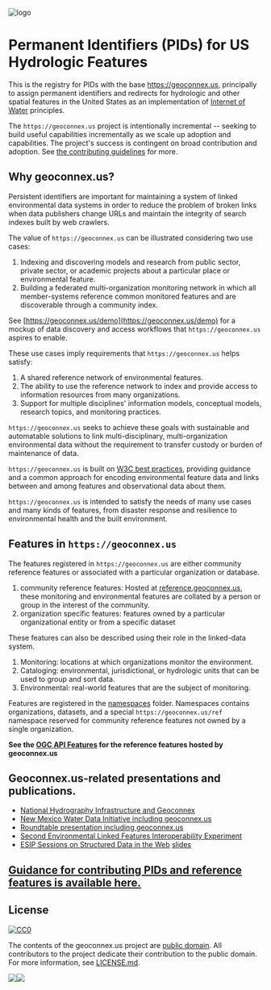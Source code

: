 ![logo](https://user-images.githubusercontent.com/44071350/111527969-eb43b980-8736-11eb-82ca-3418b045df4b.png)


# Permanent Identifiers (PIDs) for US Hydrologic Features

This is the registry for PIDs with the base https://geoconnex.us, principally to assign permanent identifiers and redirects for hydrologic and other spatial features in the United States as an implementation of [Internet of Water](https://github.com/opengeospatial/SELFIE/blob/master/docs/demo/internet_of_water.md) principles.

The `https://geoconnex.us` project is intentionally incremental -- seeking to build useful capabilities incrementally as we scale up adoption and capabilities. The project's success is contingent on broad contribution and adoption. See [the contributing guidelines](https://github.com/internetofwater/geoconnex.us/blob/master/CONTRIBUTING.md) for more.

## Why geoconnex.us?

Persistent identifiers are important for maintaining a system of linked environmental data systems in order to reduce the problem of broken links when data publishers change URLs and maintain the integrity of search indexes built by web crawlers.

The value of `https://geoconnex.us` can be illustrated considering two use cases:

1. Indexing and discovering models and research from public sector, private sector, or academic projects about a particular place or environmental feature.  
1. Building a federated multi-organization monitoring network in which all member-systems reference common monitored features and are discoverable through a community index.

See [https://geoconnex.us/demo](https://geoconnex.us/demo) for a mockup of data discovery and access workflows that `https://geoconnex.us` aspires to enable.

These use cases imply requirements that `https://geoconnex.us` helps satisfy:

1. A shared reference network of environmental features.
1. The ability to use the reference network to index and provide access to information resources from many organizations.
1. Support for multiple disciplines' information models, conceptual models, research topics, and monitoring practices.

`https://geoconnex.us` seeks to achieve these goals with sustainable and automatable solutions to link multi-disciplinary, multi-organization environmental data without the requirement to transfer custody or burden of maintenance of data.

`https://geoconnex.us` is built on [W3C best practices](https://www.w3.org/TR/sdw-bp/), providing guidance and a common approach for encoding environmental feature data and links between and among features and observational data about them.

`https://geoconnex.us` is intended to satisfy the needs of many use cases and many kinds of features, from disaster response and resilience to environmental health and the built environment.

## Features in `https://geoconnex.us`

The features registered in `https://geoconnex.us` are either community reference features or associated with a particular organization or database.

1. community reference features: Hosted at [reference.geoconnex.us](https://github.com/internetofwater/reference.geoconnex.us), these monitoring and environmental features are collated by a person or group in the interest of the community. 
1. organization specific features: features owned by a particular organizational entity or from a specific dataset

These features can also be described using their role in the linked-data system.

1. Monitoring: locations at which organizations monitor the environment.
1. Cataloging: environmental, jurisdictional, or hydrologic units that can be used to group and sort data.
1. Environmental: real-world features that are the subject of monitoring.

Features are registered in the [namespaces](https://github.com/internetofwater/geoconnex.us/tree/master/namespaces) folder. Namespaces contains organizations, datasets, and a special `https://geoconnex.us/ref` namespace reserved for community reference features not owned by a single organization.

**See the [OGC API Features](https://reference.geoconnex.us/) for the reference features hosted by geoconnex.us**

## Geoconnex.us-related presentations and publications.
- [National Hydrography Infrastructure and Geoconnex](https://drive.google.com/file/d/1J0NKYOq3pGjQXr58FKO8sd7uHpGA8kNB/view?usp=sharing)
- [New Mexico Water Data Initiative including geoconnex.us](https://webresources.internetofwater.us/presentations/geoconnex%20federal.pptx)
- [Roundtable presentation including geoconnex.us](https://www.westernstateswater.org/wp-content/uploads/2020/06/CO_Roundable_IoW.pdf)
- [Second Environmental Linked Features Interoperability Experiment](https://github.com/opengeospatial/SELFIE)
- [ESIP Sessions on Structured Data in the Web](https://2020esipsummermeeting.sched.com/event/cIvv/structured-data-on-the-web-putting-best-practice-to-work) [slides](https://docs.google.com/presentation/d/1LSXHz2_Y7hrkGZPC_sNoJWl8AIujI8AAWktl9amIR4E/edit#slide=id.g8250495469_1_30)

## [Guidance for contributing PIDs and reference features is available here.](https://github.com/internetofwater/geoconnex.us/blob/master/CONTRIBUTING.md)

## License

[![CC0](https://i.creativecommons.org/p/zero/1.0/88x31.png)](https://creativecommons.org/publicdomain/zero/1.0/)

The contents of the geoconnex.us project are [public domain](https://creativecommons.org/publicdomain/zero/1.0/). All contributors to the project dedicate their contribution to the public domain. For more information, see [LICENSE.md](LICENSE.md).

[![](https://internetofwater.org/wp-content/uploads/2019/12/iow_logo_horizontal_rgb_TM_header.png)](https://internetofwater.org/)[![](https://upload.wikimedia.org/wikipedia/commons/thumb/1/1c/USGS_logo_green.svg/320px-USGS_logo_green.svg.png)](https://www.usgs.gov/mission-areas/water-resources)
